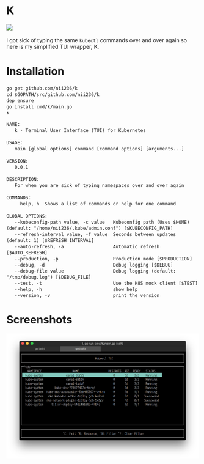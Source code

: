 
# K
[![](https://godoc.org/github.com/nii236/k?status.svg)](http://godoc.org/github.com/nii236/k)

I got sick of typing the same `kubectl` commands over and over again so here is my simplified TUI wrapper, K.

# Installation

```
go get github.com/nii236/k
cd $GOPATH/src/github.com/nii236/k
dep ensure
go install cmd/k/main.go
k
```

```
NAME:
   k - Terminal User Interface (TUI) for Kubernetes

USAGE:
   main [global options] command [command options] [arguments...]

VERSION:
   0.0.1

DESCRIPTION:
   For when you are sick of typing namespaces over and over again

COMMANDS:
     help, h  Shows a list of commands or help for one command

GLOBAL OPTIONS:
   --kubeconfig-path value, -c value   Kubeconfig path (Uses $HOME) (default: "/home/nii236/.kube/admin.conf") [$KUBECONFIG_PATH]
   --refresh-interval value, -f value  Seconds between updates (default: 1) [$REFRESH_INTERVAL]
   --auto-refresh, -a                  Automatic refresh [$AUTO_REFRESH]
   --production, -p                    Production mode [$PRODUCTION]
   --debug, -d                         Debug logging [$DEBUG]
   --debug-file value                  Debug logging (default: "/tmp/debug.log") [$DEBUG_FILE]
   --test, -t                          Use the K8S mock client [$TEST]
   --help, -h                          show help
   --version, -v                       print the version
```

# Screenshots

![](/static/screenshot.png)
